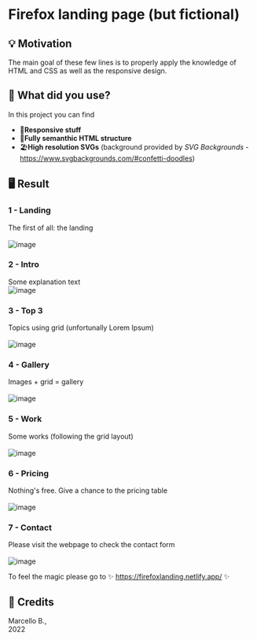 # Firefox landing page (but fictional)

## 💡 Motivation
The main goal of these few lines is to properly apply the knowledge of HTML and CSS as well as the responsive design.

## 🧩 What did you use?
In this project you can find

* 📱**Responsive stuff**
* 📜**Fully semanthic HTML structure**
* 🏖️**High resolution SVGs** (background provided by _SVG Backgrounds_ - https://www.svgbackgrounds.com/#confetti-doodles)

## 🖥️ Result
### 1 - Landing <br>
The first of all: the landing<br><br>
![image](https://user-images.githubusercontent.com/88407713/210366906-6b9e67d8-29ac-4696-bd64-f30c367823cf.png)

### 2 - Intro<br>
Some explanation text <br>
![image](https://user-images.githubusercontent.com/88407713/210367184-6dde240b-0af6-4de3-bcab-1d65ef11d514.png)

### 3 - Top 3 <br>
Topics using grid (unfortunally Lorem Ipsum)<br><br>
![image](https://user-images.githubusercontent.com/88407713/210367278-b612e744-ec39-43ac-8c66-b58c62b4e431.png)

### 4 - Gallery<br>
Images + grid = gallery<br><br>
![image](https://user-images.githubusercontent.com/88407713/210367389-36f34e74-28b4-4e22-bd9a-a24071c104d0.png)

### 5 - Work<br>
Some works (following the grid layout)<br><br>
![image](https://user-images.githubusercontent.com/88407713/210367450-e3891c09-e716-40b2-96af-92fc4930b200.png)

### 6 - Pricing<br>
Nothing's free. Give a chance to the pricing table<br><br>
![image](https://user-images.githubusercontent.com/88407713/210367492-01c6400f-db47-4285-a3de-c6bfb0944cb9.png)

### 7 - Contact 
Please visit the webpage to check the contact form<br><br>
![image](https://user-images.githubusercontent.com/88407713/210367559-3d4be224-4377-4bf6-b714-5427648dcaeb.png)


To feel the magic please go to ✨ https://firefoxlanding.netlify.app/ ✨

## 📌 Credits
Marcello B.,  
2022
